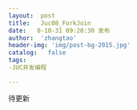 ```yaml
---
layout:  post
title:   Juc08_ForkJoin
date:   0-10-31 09:20:30 发布
author:  'zhangtao'
header-img: 'img/post-bg-2015.jpg'
catalog:   false
tags:
-JUC并发编程

---
```



待更新

